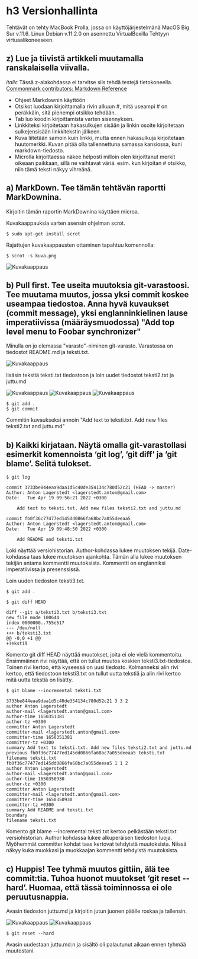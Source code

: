 # h3 Versionhallinta

Tehtävät on tehty MacBook Prolla, jossa on käyttöjärjestelmänä MacOS Big Sur v.11.6. Linux Debian v.11.2.0 on asennettu VirtualBoxilla Tehtyyn virtuaalikoneeseen.

## z) Lue ja tiivistä artikkeli muutamalla ranskalaisella viivalla.

*italic* Tässä z-alakohdassa ei tarvitse siis tehdä testejä tietokoneella.
[Commonmark contributors: Markdown Reference](https://commonmark.org/help/)
 
- Ohjeet Markdownin käyttöön
- Otsikot luodaan kirjoittamalla rivin alkuun #, mitä useampi # on peräkkäin, sitä pienempi otsikko tehdään.
- Tab luo koodin kirjoittamista varten sisennyksen.
- Linkkiteksi kirjoitetaan hakasulkujen sisään ja linkin osoite kirjoitetaan sulkejensisään linkkitekstin jälkeen.
- Kuva liitetään samoin kuin linkki, mutta ennen hakasulkuja kirjoitetaan huutomerkki. Kuvan pitää olla tallennettuna samassa kansiossa, kuni markdown-tiedosto.
- Microlla kirjoittaessa näkee helposti milloin olen kirjoittanut merkit oikeaan paikkaan, sillä ne vaihtavat väriä. esim. kun kirjoitan # otsikko, niin tämä teksti näkyy vihreänä.

## a) MarkDown. Tee tämän tehtävän raportti MarkDownina.

Kirjoitin tämän raportin MarkDownina käyttäen microa.

Kuvakaappauksia varten asensin ohjelman scrot.

	$ sudo apt-get install scrot
	
Rajattujen kuvakaappausten ottaminen tapahtuu komennolla:

	$ scrot -s kuva.png
	

![Kuvakaappaus](kuva0.png)

## b) Pull first. Tee useita muutoksia git-varastoosi. Tee muutama muutos, jossa yksi commit koskee useampaa tiedostoa. Anna hyvä kuvaukset (commit message), yksi englanninkielinen lause imperatiivissa (määräysmuodossa) "Add top level menu to Foobar synchronizer"

Minulla on jo olemassa "varasto"-niminen git-varasto. Varastossa on tiedostot README.md ja teksti.txt.

![Kuvakaappaus](kuva1.png)

lisäsin tekstiä teksti.txt tiedostoon ja loin uudet tiedostot teksti2.txt ja juttu.md

![Kuvakaappaus](kuva2.png)
![Kuvakaappaus](kuva3.png)
![Kuvakaappaus](kuva4.png)

	$ git add .
	$ git commit

Commitin kuvaukseksi annoin "Add text to teksti.txt. Add new files teksti2.txt and juttu.md"

## b) Kaikki kirjataan. Näytä omalla git-varastollasi esimerkit komennoista ‘git log’, ‘git diff’ ja ‘git blame’. Selitä tulokset.

	$ git log
	
	commit 3733be844eaa9daa1d5c40de354134c780d52c21 (HEAD -> master)
	Author: Anton Lagerstedt <lagerstedt.anton@gmail.com>
	Date:   Tue Apr 19 09:56:21 2022 +0300
	
	    Add text to teksti.txt. Add new files teksti2.txt and juttu.md
	
	commit fb0f36c77477ed145dd0866fa68bc7a055deeaa5
	Author: Anton Lagerstedt <lagerstedt.anton@gmail.com>
	Date:   Tue Apr 19 09:48:50 2022 +0300
	
	    Add README and teksti.txt

Loki näyttää versiohistorian. Author-kohdassa lukee muutoksen tekijä. Date-kohdassa taas lukee muutoksen ajankohta. Tämän alla lukee muutoksen tekijän antama kommentti muutoksista. Kommentti on englanniksi imperatiivissa ja presenssissä.

Loin uuden tiedoston teksti3.txt.

	$ git add . 

	$ git diff HEAD 
	
	diff --git a/teksti3.txt b/teksti3.txt
	new file mode 100644
	index 0000000..755e517
	--- /dev/null
	+++ b/teksti3.txt
	@@ -0,0 +1 @@
	+Tekstiä
	
Komento git diff HEAD näyttää muutokset, joita ei ole vielä kommentoitu.
Ensimmäinen rivi näyttää, että on tullut muutos koskien teksti3.txt-tiedostoa.
Toinen rivi kertoo, että kyseessä on uusi tiedosto.
Kolmanneksi alin rivi kertoo, että tiedostoon teksti3.txt on tullut uutta tekstiä ja alin rivi kertoo mitä uutta tekstiä on lisätty.

	$ git blame --incremental teksti.txt
	
	3733be844eaa9daa1d5c40de354134c780d52c21 3 3 2
	author Anton Lagerstedt
	author-mail <lagerstedt.anton@gmail.com>
	author-time 1650351381
	author-tz +0300
	committer Anton Lagerstedt
	committer-mail <lagerstedt.anton@gmail.com>
	committer-time 1650351381
	committer-tz +0300
	summary Add text to teksti.txt. Add new files teksti2.txt and juttu.md
	previous fb0f36c77477ed145dd0866fa68bc7a055deeaa5 teksti.txt
	filename teksti.txt
	fb0f36c77477ed145dd0866fa68bc7a055deeaa5 1 1 2
	author Anton Lagerstedt
	author-mail <lagerstedt.anton@gmail.com>
	author-time 1650350930
	author-tz +0300
	committer Anton Lagerstedt
	committer-mail <lagerstedt.anton@gmail.com>
	committer-time 1650350930
	committer-tz +0300
	summary Add README and teksti.txt
	boundary
	filename teksti.txt
	
Komento git blame --incremental teksti.txt kertoo pelkästään teksti.txt versiohistorian.
Author kohdassa lukee alkuperäisen tiedoston luoja.
Myöhemmät committer kohdat taas kertovat tehdyistä muutoksista. Niissä näkyy kuka muokkasi ja muokkaajan kommentti tehdyistä muutoksista.

## c) Huppis! Tee tyhmä muutos gittiin, älä tee commit:tia. Tuhoa huonot muutokset ‘git reset --hard’. Huomaa, että tässä toiminnossa ei ole peruutusnappia.

Avasin tiedoston juttu.md ja kirjoitin jutun juonen päälle roskaa ja tallensin.

![Kuvakaappaus](kuva5.png)
![Kuvakaappaus](kuva6.png)

	$ git reset --hard

Avasin uudestaan juttu.md:n ja sisältö oli palautunut aikaan ennen tyhmää muutostani.





